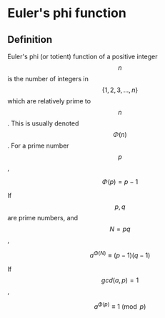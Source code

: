 # Euler's phi function

## Definition 

Euler's phi \(or totient\) function of a positive integer $$n$$ is the number of integers in $$\{1,2,3,...,n\}$$ which are relatively prime to $$n$$. This is usually denoted $$\Phi(n)$$. For a prime number $$p$$,

$$
\Phi(p)=p-1
$$

If $$p,q$$are prime numbers, and $$N=pq$$,

$$
a^{\Phi(N)}\equiv (p-1)(q-1)
$$

If $$gcd(a,p)=1$$,

$$
a^{\Phi(p)}\equiv 1\pmod p
$$



